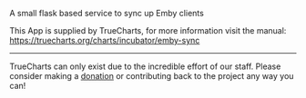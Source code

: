 A small flask based service to sync up Emby clients

This App is supplied by TrueCharts, for more information visit the manual: https://truecharts.org/charts/incubator/emby-sync

---

TrueCharts can only exist due to the incredible effort of our staff.
Please consider making a [donation](https://truecharts.org/docs/about/sponsor) or contributing back to the project any way you can!
